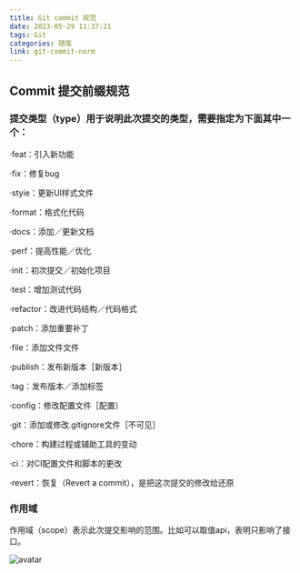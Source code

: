 ```yaml
---
title: Git commit 规范
date: 2023-05-29 11:37:21
tags: Git
categories: 随笔
link: git-commit-norm
---
```

## Commit 提交前缀规范

### 提交类型（type）用于说明此次提交的类型，需要指定为下面其中一个：

·feat：引入新功能

·fix：修复bug

·styie：更新UI样式文件

·format：格式化代码

·docs：添加／更新文档

·perf：提高性能／优化

·init：初次提交／初始化项目

<!-- more -->

·test：增加测试代码

·refactor：改进代码结构／代码格式

·patch：添加重要补丁

·file：添加文件文件

·publish：发布新版本［新版本］

·tag：发布版本／添加标签

·config：修改配置文件［配置）

·git：添加或修改.gitignore文件［不可见］

·chore：构建过程或辅助工具的变动

·ci：对CI配置文件和脚本的更改

·revert：恢复（Revert a commit），是把这次提交的修改给还原

### 作用域

作用域（scope）表示此次提交影响的范围。比如可以取值api，表明只影响了接口。

![avatar](https://img.wuzhouboy.top/blog/b63cffab8b5a_21.jpeg)
